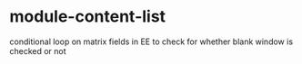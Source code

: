 # module-content-list
conditional loop on matrix fields in EE to check for whether blank window is checked or not
